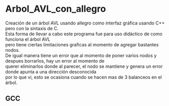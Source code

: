 # Arbol_AVL_con_allegro

Creación de un árbol AVL usando allegro como interfaz gráfica usando C++ pero con la sintaxis de C.  
Esta forma de llevar a cabo este programa fue para uso didáctico de como funciona el árbol AVL  
pero tiene ciertas limitaciones graficas al momento de agregar bastantes nodos.  
De igual manera tiene un error que al momento de poner varios nodos y despues borrarlos, hay un error al momento de  
querer eliminarlos donde al parecer, el nodo se mantiene y genera un error donde apunta a una dirección desconocida  
por lo que vi, esto se ocasiona cuando se hacen mas de 3 balanceos en el árbol.

## GCC
